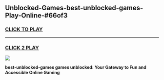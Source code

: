 
## Unblocked-Games-best-unblocked-games-Play-Online-#66of3
<h3>
<a href="https://premium.freeplayer.one?title=best-unblocked-games&ref=27F">CLICK TO PLAY</a></h3>
<hr>

<h3>
<a href="https://premium.freeplayer.one?title=best-unblocked-games&ref=27F">CLICK 2 PLAY</a>
  
</h3>

<a href="https://premium.freeplayer.one?title=best-unblocked-games&ref=27F"><img src="https://clearcache.store/games.png"></a>


**best-unblocked-games games unblocked: Your Gateway to Fun and Accessible Online Gaming**
